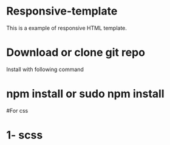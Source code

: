 # Responsive-template
This is a example of responsive HTML template. 

# Download or clone git repo
Install with following command
# npm install or sudo npm install

#For css 
# 1- scss 
